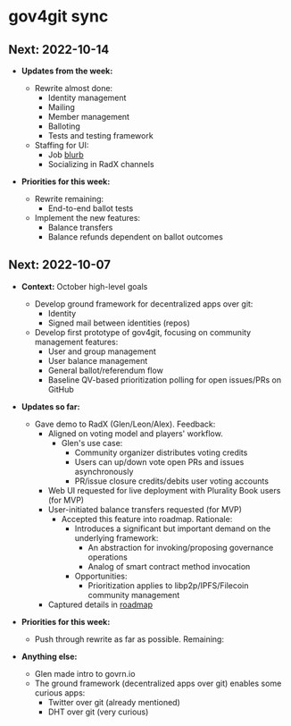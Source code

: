 # gov4git sync

## Next: 2022-10-14

- __Updates from the week:__
  - Rewrite almost done:
    - Identity management
    - Mailing
    - Member management
    - Balloting
    - Tests and testing framework
  - Staffing for UI:
    - Job [blurb](ui-job-description.md)
    - Socializing in RadX channels

- __Priorities for this week:__
  - Rewrite remaining:
    - End-to-end ballot tests
  - Implement the new features:
    - Balance transfers
    - Balance refunds dependent on ballot outcomes

## Next: 2022-10-07

- __Context:__ October high-level goals
  - Develop ground framework for decentralized apps over git:
    - Identity
    - Signed mail between identities (repos)
  - Develop first prototype of gov4git, focusing on community management features:
    - User and group management
    - User balance management
    - General ballot/referendum flow
    - Baseline QV-based prioritization polling for open issues/PRs on GitHub

- __Updates so far:__
  - Gave demo to RadX (Glen/Leon/Alex). Feedback:
    - Aligned on voting model and players' workflow.
      - Glen's use case:
        - Community organizer distributes voting credits
        - Users can up/down vote open PRs and issues asynchronously
        - PR/issue closure credits/debits user voting accounts
    - Web UI requested for live deployment with Plurality Book users (for MVP)
    - User-initiated balance transfers requested (for MVP)
      - Accepted this feature into roadmap. Rationale:
        - Introduces a significant but important demand on the underlying framework:
          - An abstraction for invoking/proposing governance operations
          - Analog of smart contract method invocation
        - Opportunities:
          - Prioritization applies to libp2p/IPFS/Filecoin community management
    - Captured details in [roadmap](../roadmap.md)

- __Priorities for this week:__
  - Push through rewrite as far as possible. Remaining:

- __Anything else:__
  - Glen made intro to govrn.io
  - The ground framework (decentralized apps over git) enables some curious apps:
    - Twitter over git (already mentioned)
    - DHT over git (very curious)
